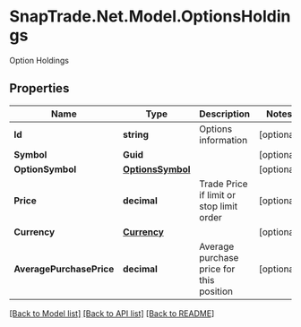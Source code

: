 # SnapTrade.Net.Model.OptionsHoldings
Option Holdings

## Properties

Name | Type | Description | Notes
------------ | ------------- | ------------- | -------------
**Id** | **string** | Options information | [optional] 
**Symbol** | **Guid** |  | [optional] 
**OptionSymbol** | [**OptionsSymbol**](OptionsSymbol.md) |  | [optional] 
**Price** | **decimal** | Trade Price if limit or stop limit order | [optional] 
**Currency** | [**Currency**](Currency.md) |  | [optional] 
**AveragePurchasePrice** | **decimal** | Average purchase price for this position | [optional] 

[[Back to Model list]](../README.md#documentation-for-models) [[Back to API list]](../README.md#documentation-for-api-endpoints) [[Back to README]](../README.md)

